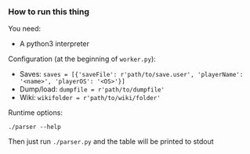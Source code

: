 ### How to run this thing

You need:

* A python3 interpreter

Configuration (at the beginning of `worker.py`):

* Saves: `saves = [{'saveFile': r'path/to/save.user', 'playerName': '<name>', 'playerOS': '<OS>'}]`
* Dump/load: `dumpfile = r'path/to/dumpfile'`
* Wiki: `wikifolder = r'path/to/wiki/folder'`

Runtime options:

    ./parser --help

Then just run `./parser.py` and the table will be printed to stdout

